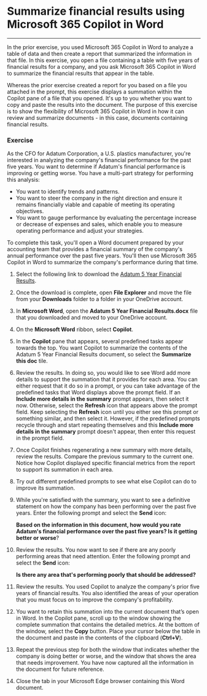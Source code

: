# Summarize financial results using Microsoft 365 Copilot in Word
---
In the prior exercise, you used Microsoft 365 Copilot in Word to analyze a table of data and then create a report that summarized the information in that file. In this exercise, you open a file containing a table with five years of financial results for a company, and you ask Microsoft 365 Copilot in Word to summarize the financial results that appear in the table.

Whereas the prior exercise created a report for you based on a file you attached in the prompt, this exercise displays a summation within the Copilot pane of a file that you opened. It's up to you whether you want to copy and paste the results into the document. The purpose of this exercise is to show the flexibility of Microsoft 365 Copilot in Word in how it can review and summarize documents - in this case, documents containing financial results.

### Exercise

As the CFO for Adatum Corporation, a U.S. plastics manufacturer, you're interested in analyzing the company's financial performance for the past five years. You want to determine if Adatum's financial performance is improving or getting worse. You have a multi-part strategy for performing this analysis:

 -  You want to identify trends and patterns.
 -  You want to steer the company in the right direction and ensure it remains financially viable and capable of meeting its operating objectives.
 -  You want to gauge performance by evaluating the percentage increase or decrease of expenses and sales, which enable you to measure operating performance and adjust your strategies.

To complete this task, you'll open a Word document prepared by your accounting team that provides a financial summary of the company's annual performance over the past five years. You'll then use Microsoft 365 Copilot in Word to summarize the company's performance during that time.

1.  Select the following link to download the [Adatum 5 Year Financial Results](https://go.microsoft.com/fwlink/?linkid=2268923).
2.  Once the download is complete, open **File Explorer** and move the file from your **Downloads** folder to a folder in your OneDrive account.
3.  In **Microsoft Word**, open the **Adatum 5 Year Financial Results.docx** file that you downloaded and moved to your OneDrive account.
4.  On the **Microsoft Word** ribbon, select **Copilot**.
5.  In the **Copilot** pane that appears, several predefined tasks appear towards the top. You want Copilot to summarize the contents of the Adatum 5 Year Financial Results document, so select the **Summarize this doc** tile.
6.  Review the results. In doing so, you would like to see Word add more details to support the summation that it provides for each area. You can either request that it do so in a prompt, or you can take advantage of the predefined tasks that Word displays above the prompt field. If an **Include more details in the summary** prompt appears, then select it now. Otherwise, select the **Refresh** icon that appears above the prompt field. Keep selecting the **Refresh** icon until you either see this prompt or something similar, and then select it. However, if the predefined prompts recycle through and start repeating themselves and this **Include more details in the summary** prompt doesn't appear, then enter this request in the prompt field.
7.  Once Copilot finishes regenerating a new summary with more details, review the results. Compare the previous summary to the current one. Notice how Copilot displayed specific financial metrics from the report to support its summation in each area.
8.  Try out different predefined prompts to see what else Copilot can do to improve its summation.
9.  While you're satisfied with the summary, you want to see a definitive statement on how the company has been performing over the past five years. Enter the following prompt and select the **Send** icon:
    
    **Based on the information in this document, how would you rate Adatum's financial performance over the past five years? Is it getting better or worse**?
10. Review the results. You now want to see if there are any poorly performing areas that need attention. Enter the following prompt and select the **Send** icon:

    **Is there any area that's performing poorly that should be addressed?**
11. Review the results. You used Copilot to analyze the company's prior five years of financial results. You also identified the areas of your operation that you must focus on to improve the company's profitability.
12. You want to retain this summation into the current document that’s open in Word. In the Copilot pane, scroll up to the window showing the complete summation that contains the detailed metrics. At the bottom of the window, select the **Copy** button. Place your cursor below the table in the document and paste in the contents of the clipboard (**Ctrl+V**).
13. Repeat the previous step for both the window that indicates whether the company is doing better or worse, and the window that shows the area that needs improvement. You have now captured all the information in the document for future reference.
14. Close the tab in your Microsoft Edge browser containing this Word document.
